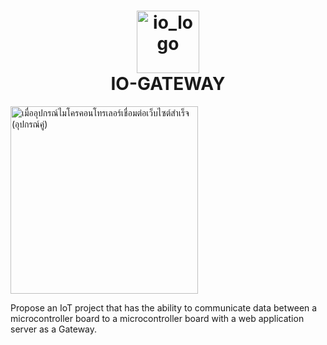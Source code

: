 <h1 align="center">
  <img src="https://github.com/user-attachments/assets/cb8a947b-8ce8-40bd-9827-9ee32c7c0fda" alt="io_logo" width="100"/>  
  <br>IO-GATEWAY
</h1>

<img src="https://github.com/user-attachments/assets/0b70c4fa-7699-4b90-aab5-c6121d5a6d87" alt="เมื่ออุปกรณ์ไมโครคอนโทรเลอร์เชื่อมต่อเว็บไซต์สำเร็จ (อุปกรณ์คู่)" width="300"/>

Propose an IoT project that has the ability to communicate data between a microcontroller board to a microcontroller board with a web application server as a Gateway.






